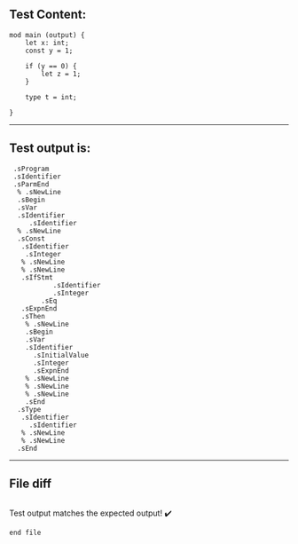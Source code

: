 
Test Content: 
-------------------------
```
mod main (output) {
    let x: int;
    const y = 1;

    if (y == 0) {
        let z = 1;
    }

    type t = int;

}
```
------------------------
Test output is: 
-------------------------
```
 .sProgram
 .sIdentifier
 .sParmEnd
  % .sNewLine
  .sBegin
  .sVar
  .sIdentifier
     .sIdentifier
  % .sNewLine
  .sConst
   .sIdentifier
    .sInteger
   % .sNewLine
   % .sNewLine
   .sIfStmt
           .sIdentifier
           .sInteger
        .sEq
   .sExpnEnd
   .sThen
    % .sNewLine
    .sBegin
    .sVar
    .sIdentifier
      .sInitialValue
      .sInteger
      .sExpnEnd
    % .sNewLine
    % .sNewLine
    % .sNewLine
    .sEnd
  .sType
   .sIdentifier
     .sIdentifier
   % .sNewLine
   % .sNewLine
  .sEnd

```
------------------------

File diff
-------------------------
```diff

```
Test output matches the expected output! :heavy_check_mark:

```
end file
